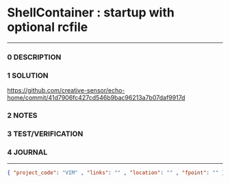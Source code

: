 # ShellContainer : startup with optional rcfile
--------------------------------
### 0 DESCRIPTION


### 1 SOLUTION

https://github.com/creative-sensor/echo-home/commit/41d7906fc427cd546b9bac96213a7b07daf9917d

### 2 NOTES


### 3 TEST/VERIFICATION


### 4 JOURNAL



--------------------------------
```json
{ "project_code": "VIM" , "links": "" , "location": "" , "fpoint": "" }
```
